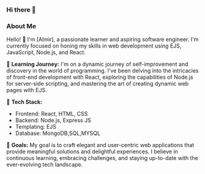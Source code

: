 ### Hi there 👋

### About Me

Hello! 👋 I'm [Almir], a passionate learner and aspiring software engineer. I'm currently focused on honing my skills in web development using EJS, JavaScript, Node.js, and React.

🌱 **Learning Journey:**
I'm on a dynamic journey of self-improvement and discovery in the world of programming. I've been delving into the intricacies of front-end development with React, exploring the capabilities of Node.js for server-side scripting, and mastering the art of creating dynamic web pages with EJS.

🚀 **Tech Stack:**
- Frontend: React, HTML, CSS
- Backend: Node.js, Express JS
- Templating: EJS
- Database: MongoDB,SQL,MYSQL

🎯 **Goals:**
My goal is to craft elegant and user-centric web applications that provide meaningful solutions and delightful experiences. I believe in continuous learning, embracing challenges, and staying up-to-date with the ever-evolving tech landscape.


